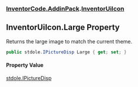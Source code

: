### [InventorCode\.AddinPack](InventorCode.AddinPack.md 'InventorCode\.AddinPack').[InventorUiIcon](InventorCode.AddinPack.InventorUiIcon.md 'InventorCode\.AddinPack\.InventorUiIcon')

## InventorUiIcon\.Large Property

Returns the large image to match the current theme\.

```csharp
public stdole.IPictureDisp Large { get; set; }
```

#### Property Value
[stdole\.IPictureDisp](https://learn.microsoft.com/en-us/dotnet/api/stdole.ipicturedisp 'stdole\.IPictureDisp')